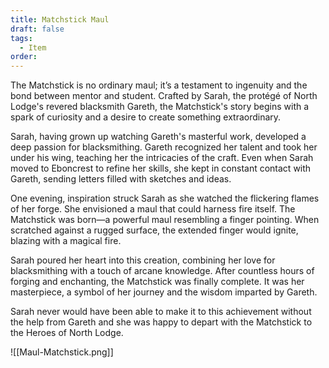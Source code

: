 ```yaml
---
title: Matchstick Maul
draft: false
tags:
  - Item
order:
---
```

The Matchstick is no ordinary maul; it’s a testament to ingenuity and the bond between mentor and student. Crafted by Sarah, the protégé of North Lodge's revered blacksmith Gareth, the Matchstick's story begins with a spark of curiosity and a desire to create something extraordinary.

Sarah, having grown up watching Gareth's masterful work, developed a deep passion for blacksmithing. Gareth recognized her talent and took her under his wing, teaching her the intricacies of the craft. Even when Sarah moved to Eboncrest to refine her skills, she kept in constant contact with Gareth, sending letters filled with sketches and ideas.

One evening, inspiration struck Sarah as she watched the flickering flames of her forge. She envisioned a maul that could harness fire itself. The Matchstick was born—a powerful maul resembling a finger pointing. When scratched against a rugged surface, the extended finger would ignite, blazing with a magical fire.

Sarah poured her heart into this creation, combining her love for blacksmithing with a touch of arcane knowledge. After countless hours of forging and enchanting, the Matchstick was finally complete. It was her masterpiece, a symbol of her journey and the wisdom imparted by Gareth.

Sarah never would have been able to make it to this achievement without the help from Gareth and she was happy to depart with the Matchstick to the Heroes of North Lodge. 

![[Maul-Matchstick.png]]
